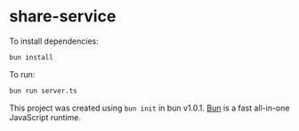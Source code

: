 # share-service

To install dependencies:

```bash
bun install
```

To run:

```bash
bun run server.ts
```

This project was created using `bun init` in bun v1.0.1. [Bun](https://bun.sh) is a fast all-in-one JavaScript runtime.
